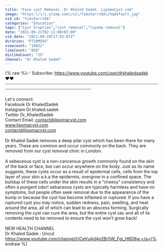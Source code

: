 ```yaml
---
title: "Face cyst Removal. Dr Khaled Sadek. LipomaCyst.com"
image: "https:\/\/i.ytimg.com\/vi\/YiAs5arrJdA\/hqdefault.jpg"
vid_id: "YiAs5arrJdA"
categories: "Education"
tags: ["Cyst Eruption","cyst removal","lipoma removal"]
date: "2021-09-21T02:11:08+03:00"
vid_date: "2021-09-20T17:55:07Z"
duration: "PT10M58S"
viewcount: "14032"
likeCount: "858"
dislikeCount: "25"
channel: "Dr Khaled Sadek"
---
```

{% raw %}✅ Subscribe: <a rel="nofollow" target="blank" href="https://www.youtube.com/user/drkhaledsadek">https://www.youtube.com/user/drkhaledsadek</a><br />                                                     ❤️❤️<br />--------------------------------------------------------------------------------------------------------------------------<br /><br />Let's connect:<br />Facebook Dr KhaledSadek<br />Instagram Dr.khaled.sadek<br />Twitter Dr_KhaledSadek<br />Contact Email: contact@lipomacyst.com<br />www.lipomacyst.com<br />contact@lipomacyst.com<br /><br />Dr Khaled Sadek removes  a deep pilar cyst which has been there for many years. These are common and occur commonly on the back. They are removed from our cyst removal clinic in London. <br /><br />A sebaceous cyst is a non-cancerous growth commonly found on the skin of the back or face, but can occur anywhere on the body. Just as its name suggests, these cysts occur as a result of epidermal cells, cells from the top layer of your skin a.k.a the epidermis, overgrow in a confined space. The buildup of these cells under the skin results in a “cheesy” consistency and often a pungent odor! sebaceous cysts are typically harmless and have no symptoms, but people often seek removal due to the appearance of the bump or because the cyst has become inflamed or ruptured. If you have a ruptured cyst you may notice, sudden redness, pain, swelling, and heat around the area, all of which can lead to an abscess forming. Surgically removing the cyst can cure the area, but the entire cyst sac and all of its contents need to be removed to ensure the cyst won’t grow back! <br /><br />NEW HEALTH CHANNEL<br />Dr Khaled Sadek : Uncut<br /><a rel="nofollow" target="blank" href="https://www.youtube.com/channel/UCeVuAd4g2Br5W_Fgi_H6D8w.">https://www.youtube.com/channel/UCeVuAd4g2Br5W_Fgi_H6D8w.</a>{% endraw %}
